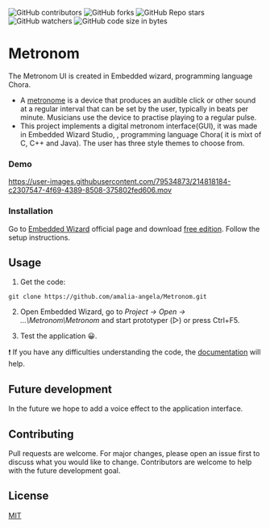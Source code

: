 ![GitHub contributors](https://img.shields.io/github/contributors/amalia-angela/Metronom?style=for-the-badge)
![GitHub forks](https://img.shields.io/github/forks/amalia-angela/Metronom?color=gree&style=for-the-badge)
![GitHub Repo stars](https://img.shields.io/github/stars/amalia-angela/Metronom?color=yellow&style=for-the-badge)
![GitHub watchers](https://img.shields.io/github/watchers/amalia-angela/Metronom?color=red&style=for-the-badge)
![GitHub code size in bytes](https://img.shields.io/github/repo-size/amalia-angela/Metronom?color=purple&style=for-the-badge)
# Metronom
The Metronom UI is created in Embedded wizard, programming language Chora.

- A [metronome](https://en.wikipedia.org/wiki/Metronome) is a device that produces an audible click or other sound at a regular interval that can be set by the user, typically in beats per minute. Musicians use the device to practise playing to a regular pulse.
- This project implements a digital metronom interface(GUI), it was made in Embedded Wizard Studio, , programming language Chora( it is mixt of C, C++ and Java).  The user has three style themes to choose from.

### Demo

https://user-images.githubusercontent.com/79534873/214818184-c2307547-4f69-4389-8508-375802fed606.mov

### Installation

Go to [Embedded Wizard](https://www.embedded-wizard.de/) official page and download [free edition](https://www.embedded-wizard.de/download). Follow the setup instructions. 


## Usage
1. Get the code:
```
git clone https://github.com/amalia-angela/Metronom.git
```
2. Open Embedded Wizard, go to *Project -> Open -> ...\Metronom\Metronom* and start prototyper (▷) or press Ctrl+F5.

3. Test the application 😀.

❗ If you have any difficulties understanding the code, the [documentation](https://doc.embedded-wizard.de/) will help.


## Future development
In the future we hope to add a voice effect to the application interface.

## Contributing

Pull requests are welcome. For major changes, please open an issue first
to discuss what you would like to change. Contributors are welcome to help with the future development goal.

## License

[MIT](https://choosealicense.com/licenses/mit/)


